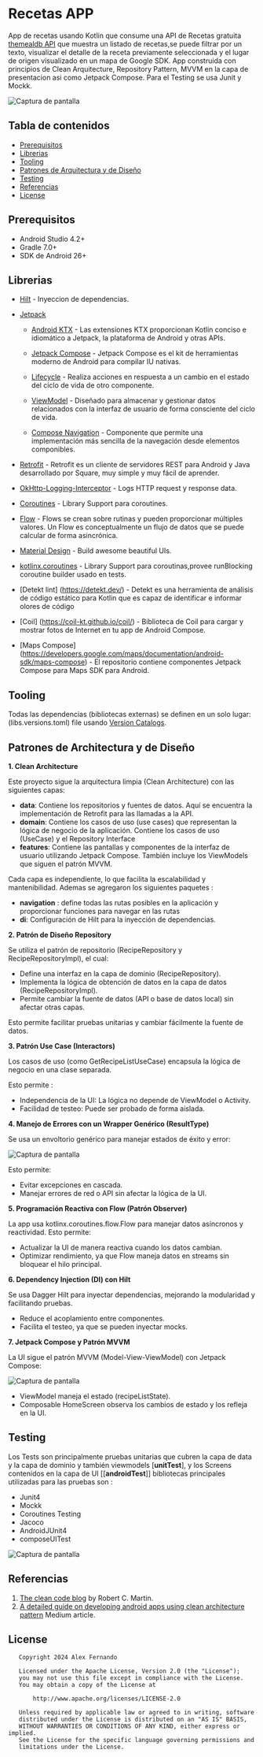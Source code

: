 # Recetas APP
App de recetas usando Kotlin que consume una API de Recetas gratuita [themealdb API](https://www.themealdb.com/api.php) que muestra un listado de recetas,se puede filtrar por un texto, visualizar el detalle de la receta previamente seleccionada y el lugar de origen visualizado en un mapa de Google SDK. App construida con principios de Clean Arquitecture, Repository Pattern, MVVM en la capa de presentacion asi como Jetpack Compose. Para el Testing se usa Junit y Mockk.

![Captura de pantalla](Screenshot%20From%202025-02-10%2001-52-20.png)

## Tabla de contenidos

- [Prerequisitos](#prerequisitos)
- [Librerias](#librerias)
- [Tooling](#tooling)
- [Patrones de Arquitectura y de Diseño](#patrones-de-arquitectura-y-de-diseño)
- [Testing](#testing)
- [Referencias](#references)
- [License](#license)

## Prerequisitos

- Android Studio 4.2+
- Gradle 7.0+
- SDK de Android 26+

## Librerias

- [Hilt](https://dagger.dev/hilt/) - Inyeccion de dependencias.
- [Jetpack](https://developer.android.com/jetpack)
  
  -   [Android KTX](https://developer.android.com/kotlin/ktx.html) - Las extensiones KTX proporcionan Kotlin conciso e idiomático a Jetpack, la plataforma de Android y otras APIs.
  -   [Jetpack Compose](https://developer.android.com/jetpack/compose) - Jetpack Compose es el kit de herramientas moderno de Android para compilar IU nativas.
    -   [Lifecycle](https://developer.android.com/topic/libraries/architecture/lifecycle) - Realiza acciones en respuesta a un cambio en el estado del ciclo de vida de otro componente.
    -   [ViewModel](https://developer.android.com/topic/libraries/architecture/viewmodel) - Diseñado para almacenar y gestionar datos relacionados con la interfaz de usuario de forma consciente del ciclo de vida.
    
    - [Compose Navigation](https://developer.android.com/jetpack/compose/navigation) - Componente que permite una implementación más sencilla de la navegación desde elementos componibles.


- [Retrofit](https://square.github.io/retrofit/) - Retrofit es un cliente de servidores REST para Android y Java desarrollado por Square, muy simple y muy fácil de aprender. 
- [OkHttp-Logging-Interceptor](https://github.com/square/okhttp/blob/master/okhttp-logging-interceptor/README.md) - Logs HTTP request y response data.
- [Coroutines](https://github.com/Kotlin/kotlinx.coroutines) - Library Support para coroutines.
- [Flow](https://developer.android.com/kotlin/flow) - Flows se crean sobre rutinas y pueden proporcionar múltiples valores. Un Flow es conceptualmente un flujo de datos que se puede calcular de forma asincrónica.
- [Material Design](https://material.io/develop/android/docs/getting-started/) - Build awesome beautiful UIs.
- [kotlinx.coroutines](https://github.com/Kotlin/kotlinx.coroutines) - Library Support para coroutinas,provee runBlocking coroutine builder usado en tests.
- [Detekt lint] (https://detekt.dev/) - Detekt es una herramienta de análisis de código estático para Kotlin que es capaz de identificar e informar olores de código
- [Coil] (https://coil-kt.github.io/coil/) - Biblioteca de Coil para cargar y mostrar fotos de Internet en tu app de Android Compose.
- [Maps Compose] (https://developers.google.com/maps/documentation/android-sdk/maps-compose) - El repositorio contiene componentes Jetpack Compose para Maps SDK para Android.

## Tooling

Todas las dependencias (bibliotecas externas) se definen en un solo lugar: (libs.versions.toml) file usando [Version Catalogs](https://docs.gradle.org/current/userguide/platforms.html).


## Patrones de Architectura y de Diseño

**1. Clean Architecture**

Este proyecto sigue la arquitectura limpia (Clean Architecture) con las siguientes capas:
- **data**: Contiene los repositorios y fuentes de datos. Aquí se encuentra la implementación de Retrofit para las llamadas a la API.
- **domain**: Contiene los casos de uso (use cases) que representan la lógica de negocio de la aplicación. Contiene los casos de uso (UseCase) y el Repository Interface
- **features**: Contiene las pantallas y componentes de la interfaz de usuario utilizando Jetpack Compose. También incluye los ViewModels que siguen el patrón MVVM.

Cada capa es independiente, lo que facilita la escalabilidad y mantenibilidad.
Ademas se agregaron los siguientes paquetes :

- **navigation** : define todas las rutas posibles en la aplicación y proporcionar funciones para navegar en las rutas 
- **di**: Configuración de Hilt para la inyección de dependencias.

**2. Patrón de Diseño Repository**

Se utiliza el patrón de repositorio (RecipeRepository y RecipeRepositoryImpl), el cual:

- Define una interfaz en la capa de dominio (RecipeRepository).
- Implementa la lógica de obtención de datos en la capa de datos (RecipeRepositoryImpl).
- Permite cambiar la fuente de datos (API o base de datos local) sin afectar otras capas.

Esto permite facilitar pruebas unitarias y cambiar fácilmente la fuente de datos.

**3. Patrón Use Case (Interactors)**

Los casos de uso (como GetRecipeListUseCase) encapsula la lógica de negocio en una clase separada.

Esto permite : 

- Independencia de la UI: La lógica no depende de ViewModel o Activity.
- Facilidad de testeo: Puede ser probado de forma aislada.

**4. Manejo de Errores con un Wrapper Genérico (ResultType)**

Se usa un envoltorio genérico para manejar estados de éxito y error:

![Captura de pantalla](Screenshot%20From%202025-02-10%2022-17-07.png)

Esto permite:

- Evitar excepciones en cascada.
- Manejar errores de red o API sin afectar la lógica de la UI.

**5. Programación Reactiva con Flow (Patrón Observer)**

La app usa kotlinx.coroutines.flow.Flow para manejar datos asíncronos y reactividad.
Esto permite:

- Actualizar la UI de manera reactiva cuando los datos cambian.
- Optimizar rendimiento, ya que Flow maneja datos en streams sin bloquear el hilo principal.

**6. Dependency Injection (DI) con Hilt**

Se usa Dagger Hilt para inyectar dependencias, mejorando la modularidad y facilitando pruebas.
- Reduce el acoplamiento entre componentes.
- Facilita el testeo, ya que se pueden inyectar mocks.

**7. Jetpack Compose y Patrón MVVM**

La UI sigue el patrón MVVM (Model-View-ViewModel) con Jetpack Compose:

![Captura de pantalla](Screenshot%20From%202025-02-10%2022-23-38.png)

- ViewModel maneja el estado (recipeListState).
- Composable HomeScreen observa los cambios de estado y los refleja en la UI.


## Testing

Los Tests son principalmente pruebas unitarias que cubren la capa de data y la capa de dominio y también viewmodels [**unitTest**], y los Screens contenidos en la capa de UI [[**androidTest**]] bibliotecas principales utilizadas para las pruebas son :

- Junit4
- Mockk
- Coroutines Testing
- Jacoco
- AndroidJUnit4
- composeUITest

![Captura de pantalla](Screenshot%20From%202025-02-10%2002-06-31.png)

## Referencias

1. [The clean code blog](https://blog.cleancoder.com/uncle-bob/2012/08/13/the-clean-architecture.html) by Robert C. Martin.
2. [A detailed guide on developing android apps using clean architecture pattern](https://medium.com/@dmilicic/a-detailed-guide-on-developing-android-apps-using-the-clean-architecture-pattern-d38d71e94029) Medium article.

## License

```
   Copyright 2024 Alex Fernando

   Licensed under the Apache License, Version 2.0 (the "License");
   you may not use this file except in compliance with the License.
   You may obtain a copy of the License at

       http://www.apache.org/licenses/LICENSE-2.0

   Unless required by applicable law or agreed to in writing, software
   distributed under the License is distributed on an "AS IS" BASIS,
   WITHOUT WARRANTIES OR CONDITIONS OF ANY KIND, either express or implied.
   See the License for the specific language governing permissions and
   limitations under the License.
   ```
